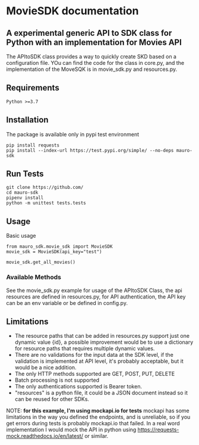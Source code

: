 # MovieSDK documentation
## A experimental generic API to SDK class for Python with an implementation for Movies API

The APItoSDK class provides a way to quickly create SKD based on a configuration file.
YOu can find the code for the class in core.py, and the implementation of the MoveSQK is in movie_sdk.py and resources.py.


## Requirements
```Python >=3.7```

## Installation
The package is available only in pypi test environment 

``` 
pip install requests
pip install --index-url https://test.pypi.org/simple/ --no-deps mauro-sdk
```

## Run Tests
```
git clone https://github.com/
cd mauro-sdk
pipenv install
python -m unittest tests.tests
```

## Usage

Basic usage

```
from mauro_sdk.movie_sdk import MovieSDK
movie_sdk = MovieSDK(api_key="test")

movie_sdk.get_all_movies()

```

### Available Methods


See the movie_sdk.py example for usage of the APItoSDK Class, the api resources are defined in resources.py, for API authentication, the API key can be an env variable or be defined in config.py.

## Limitations

- The resource paths that can be added in resources.py support just one dynamic value {id}, a possible improvement would be to use a dictionary for resource paths that requires multiple dynamic values.
- There are no validations for the input data at the SDK level, if the validation is implemented at API level, it's probably acceptable, but it would be a nice addition.
- The only HTTP methods supported are GET, POST, PUT, DELETE
- Batch processing is not supported
- The only authentications supported is Bearer token.
- "resources" is a python file, it could be a JSON document instead so it can be reused for other SDKs.

NOTE: **for this example, I'm using mockapi.io for tests**
mockapi has some limitations in the way you defined the endpoints, and is unreliable, so if you get errors during tests is probably mockapi.io that failed. In a real word implementation I would mock the API in python using https://requests-mock.readthedocs.io/en/latest/ or similar.

